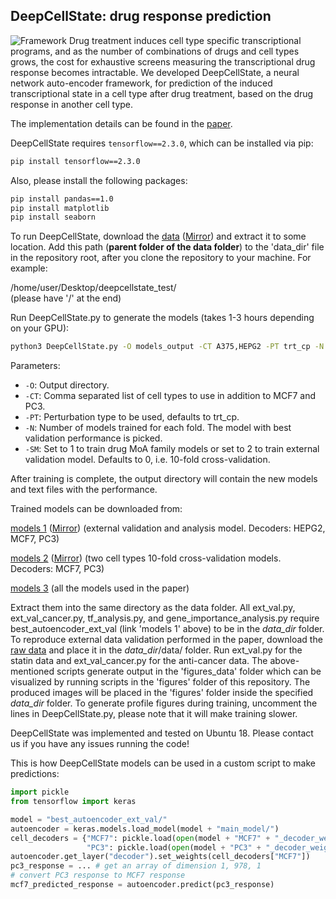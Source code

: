 ## DeepCellState: drug response prediction
![Framework](framework.png)
Drug treatment induces cell type specific transcriptional programs, and as the number of combinations of drugs and cell types grows, the cost for exhaustive screens measuring the transcriptional drug response becomes intractable. We developed DeepCellState, a neural network auto-encoder framework, for prediction of the induced transcriptional state in a cell type after drug treatment, based on the drug response in another cell type.

The implementation details can be found in the [paper](https://doi.org/10.1101/2020.12.14.422792).

DeepCellState requires ```tensorflow==2.3.0```, which can be installed via pip:
```sh
pip install tensorflow==2.3.0
```

Also, please install the following packages:
```sh
pip install pandas==1.0
pip install matplotlib
pip install seaborn
```

To run DeepCellState, download the [data](https://www.dropbox.com/s/merj99vfp4fpdg2/DeepCellState_data.zip?dl=1) ([Mirror](https://drive.google.com/file/d/1JV-6xYl-uMswzIP3-dhmiG-LNFmiCXhx/view?usp=sharing)) and extract it to some location. Add this path (**parent folder of the data folder**) to the 'data_dir' file in the repository root, after you clone the repository to your machine. 
For example:

/home/user/Desktop/deepcellstate_test/   
(please have '/' at the end) 

Run DeepCellState.py to generate the models (takes 1-3 hours depending on your GPU):
```sh
python3 DeepCellState.py -O models_output -CT A375,HEPG2 -PT trt_cp -N 1 -SM 0
```
Parameters:
- ```-O```: Output directory.
- ```-CT```: Comma separated list of cell types to use in addition to MCF7 and PC3.
- ```-PT```: Perturbation type to be used, defaults to trt_cp. 
- ```-N```: Number of models trained for each fold. The model with best validation performance is picked.
- ```-SM```: Set to 1 to train drug MoA family models or set to 2 to train external validation model. Defaults to 0, i.e. 10-fold cross-validation.

After training is complete, the output directory will contain the new models and text files with the performance.

Trained models can be downloaded from:

[models 1](https://www.dropbox.com/s/9b0l6zczdjp28im/DeepCellState_model_ext_val.zip?dl=1) ([Mirror](https://drive.google.com/file/d/1zD44n2dd7-jMJqCRYSRSxPHeR7Rn-lgx/view?usp=sharing)) (external validation and analysis model. Decoders: HEPG2, MCF7, PC3)

[models 2](https://www.dropbox.com/s/02ibrv4lasye36i/DeepCellState_models_2cells.zip?dl=1) ([Mirror](https://drive.google.com/file/d/1_KbeF7_euic4v6UnYCThq34_REnBjz6-/view?usp=sharing)) (two cell types 10-fold cross-validation models. Decoders: MCF7, PC3)

[models 3](https://drive.google.com/file/d/1SHHTXpJBZoBhwqK0vvlw9bmwhPv16K3n/view?usp=sharing) (all the models used in the paper)


Extract them into the same directory as the data folder. All ext_val.py, ext_val_cancer.py, tf_analysis.py, and gene_importance_analysis.py require best_autoencoder_ext_val (link 'models 1' above) to be in the *data_dir* folder.
To reproduce external data validation performed in the paper, download the [raw data](https://drive.google.com/file/d/1uZReFhhAXmudAyEt4lSX-of2CI2d1eYv/view?usp=sharing) and place it in the *data_dir*/data/ folder.
Run ext_val.py for the statin data and ext_val_cancer.py for the anti-cancer data. The above-mentioned scripts generate output in the 'figures_data' folder which can be visualized by running scripts in the 'figures' folder of this repository. 
The produced images will be placed in the 'figures' folder inside the specified *data_dir* folder. 
To generate profile figures during training, uncomment the lines in DeepCellState.py, please note that it will make training slower. 

DeepCellState was implemented and tested on Ubuntu 18. Please contact us if you have any issues running the code!

This is how DeepCellState models can be used in a custom script to make predictions:

```python
import pickle
from tensorflow import keras

model = "best_autoencoder_ext_val/"
autoencoder = keras.models.load_model(model + "main_model/")
cell_decoders = {"MCF7": pickle.load(open(model + "MCF7" + "_decoder_weights", "rb")),
                 "PC3": pickle.load(open(model + "PC3" + "_decoder_weights", "rb"))}
autoencoder.get_layer("decoder").set_weights(cell_decoders["MCF7"])
pc3_response = ... # get an array of dimension 1, 978, 1
# convert PC3 response to MCF7 response
mcf7_predicted_response = autoencoder.predict(pc3_response) 
```
